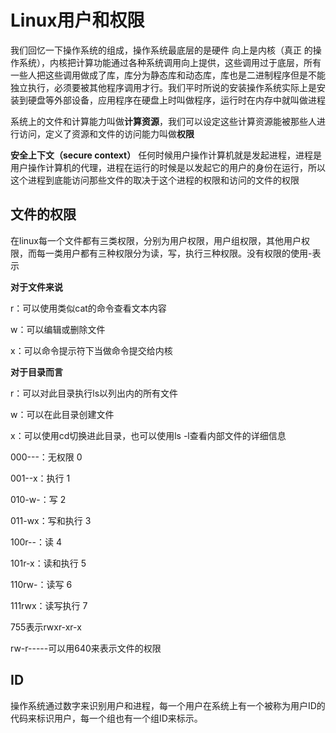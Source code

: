 # Linux用户和权限
我们回忆一下操作系统的组成，操作系统最底层的是硬件 向上是内核（真正 的操作系统），内核把计算功能通过各种系统调用向上提供，这些调用过于底层，所有一些人把这些调用做成了库，库分为静态库和动态库，库也是二进制程序但是不能独立执行，必须要被其他程序调用才行。我们平时所说的安装操作系统实际上是安装到硬盘等外部设备，应用程序在硬盘上时叫做程序，运行时在内存中就叫做进程

系统上的文件和计算能力叫做**计算资源**，我们可以设定这些计算资源能被那些人进行访问，定义了资源和文件的访问能力叫做**权限**

**安全上下文（secure context）** 任何时候用户操作计算机就是发起进程，进程是用户操作计算机的代理，进程在运行的时候是以发起它的用户的身份在运行，所以这个进程到底能访问那些文件的取决于这个进程的权限和访问的文件的权限


## 文件的权限
在linux每一个文件都有三类权限，分别为用户权限，用户组权限，其他用户权限，而每一类用户都有三种权限分为读，写，执行三种权限。没有权限的使用-表示

**对于文件来说**

r：可以使用类似cat的命令查看文本内容

w：可以编辑或删除文件

x：可以命令提示符下当做命令提交给内核

**对于目录而言**

r：可以对此目录执行ls以列出内的所有文件

w：可以在此目录创建文件

x：可以使用cd切换进此目录，也可以使用ls -l查看内部文件的详细信息

000---：无权限 0

001--x：执行 1

010-w-：写 2

011-wx：写和执行 3

100r--：读 4

101r-x：读和执行 5

110rw-：读写 6

111rwx：读写执行 7

755表示rwxr-xr-x

rw-r-----可以用640来表示文件的权限

## ID

操作系统通过数字来识别用户和进程，每一个用户在系统上有一个被称为用户ID的代码来标识用户，每一个组也有一个组ID来标示。